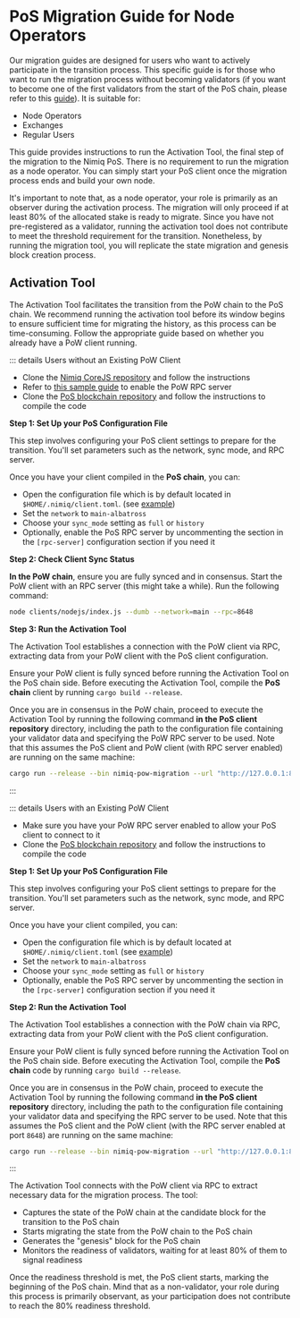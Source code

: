 # PoS Migration Guide for Node Operators

Our migration guides are designed for users who want to actively participate in the transition process. This specific guide is for those who want to run the migration process without becoming validators (if you want to become one of the first validators from the start of the PoS chain, please refer to this [guide](migration-validators)). It is suitable for:

- Node Operators
- Exchanges
- Regular Users

This guide provides instructions to run the Activation Tool, the final step of the migration to the Nimiq PoS. There is no requirement to run the migration as a node operator. You can simply start your PoS client once the migration process ends and build your own node.

It's important to note that, as a node operator, your role is primarily as an observer during the activation process. The migration will only proceed if at least 80% of the allocated stake is ready to migrate. Since you have not pre-registered as a validator, running the activation tool does not contribute to meet the threshold requirement for the transition. Nonetheless, by running the migration tool, you will replicate the state migration and genesis block creation process.

## Activation Tool

The Activation Tool facilitates the transition from the PoW chain to the PoS chain. We recommend running the activation tool before its window begins to ensure sufficient time for migrating the history, as this process can be time-consuming. Follow the appropriate guide based on whether you already have a PoW client running.

::: details Users without an Existing PoW Client

- Clone the [Nimiq CoreJS repository](https://github.com/nimiq/core-js?tab=readme-ov-file#quickstart) and follow the instructions
- Refer to [this sample guide](https://github.com/nimiq/core-js/blob/master/clients/nodejs/sample.conf) to enable the PoW RPC server
- Clone the [PoS blockchain repository](https://github.com/nimiq/core-rs-albatross?tab=readme-ov-file#installation) and follow the instructions to compile the code

**Step 1: Set Up your PoS Configuration File**

This step involves configuring your PoS client settings to prepare for the transition. You'll set parameters such as the network, sync mode, and RPC server.

Once you have your client compiled in the **PoS chain**, you can:

- Open the configuration file which is by default located in `$HOME/.nimiq/client.toml`. (see [example](https://github.com/nimiq/core-rs-albatross/blob/albatross/lib/src/config/config_file/client.example.toml))
- Set the `network` to `main-albatross`
- Choose your `sync_mode` setting as `full` or `history`
- Optionally, enable the PoS RPC server by uncommenting the section in the `[rpc-server]` configuration section if you need it

**Step 2: Check Client Sync Status**

**In the PoW chain**, ensure you are fully synced and in consensus. Start the PoW client with an RPC server (this might take a while). Run the following command:

```bash
node clients/nodejs/index.js --dumb --network=main --rpc=8648
```

**Step 3: Run the Activation Tool**

The Activation Tool establishes a connection with the PoW client via RPC, extracting data from your PoW client with the PoS client configuration.

Ensure your PoW client is fully synced before running the Activation Tool on the PoS chain side. Before executing the Activation Tool, compile the **PoS chain** client by running `cargo build --release`.

Once you are in consensus in the PoW chain, proceed to execute the Activation Tool by running the following command **in the PoS client repository** directory, including the path to the configuration file containing your validator data and specifying the PoW RPC server to be used. Note that this assumes the PoS client and PoW client (with RPC server enabled) are running on the same machine:

```bash
cargo run --release --bin nimiq-pow-migration --url "http://127.0.0.1:8648" --config client.toml
```

:::

::: details Users with an Existing PoW Client

- Make sure you have your PoW RPC server enabled to allow your PoS client to connect to it
- Clone the [PoS blockchain repository](https://github.com/nimiq/core-rs-albatross?tab=readme-ov-file#installation) and follow the instructions to compile the code

**Step 1: Set Up your PoS Configuration File**

This step involves configuring your PoS client settings to prepare for the transition. You'll set parameters such as the network, sync mode, and RPC server.

Once you have your client compiled, you can:

- Open the configuration file which is by default located at `$HOME/.nimiq/client.toml` (see [example](https://github.com/nimiq/core-rs-albatross/blob/albatross/lib/src/config/config_file/client.example.toml))
- Set the `network` to `main-albatross`
- Choose your `sync_mode` setting as `full` or `history`
- Optionally, enable the PoS RPC server by uncommenting the section in the `[rpc-server]` configuration section if you need it

**Step 2: Run the Activation Tool**

The Activation Tool establishes a connection with the PoW chain via RPC, extracting data from your PoW client with the PoS client configuration.

Ensure your PoW client is fully synced before running the Activation Tool on the PoS chain side. Before executing the Activation Tool, compile the **PoS chain** code by running `cargo build --release`.

Once you are in consensus in the PoW chain, proceed to execute the Activation Tool by running the following command **in the PoS client repository** directory, including the path to the configuration file containing your validator data and specifying the RPC server to be used. Note that this assumes the PoS client and the PoW client (with the RPC server enabled at port `8648`) are running on the same machine:

```bash
cargo run --release --bin nimiq-pow-migration --url "http://127.0.0.1:8648" --config client.toml
```

:::

The Activation Tool connects with the PoW client via RPC to extract necessary data for the migration process. The tool:

- Captures the state of the PoW chain at the candidate block for the transition to the PoS chain
- Starts migrating the state from the PoW chain to the PoS chain
- Generates the "genesis" block for the PoS chain
- Monitors the readiness of validators, waiting for at least 80% of them to signal readiness

Once the readiness threshold is met, the PoS client starts, marking the beginning of the PoS chain. Mind that as a non-validator, your role during this process is primarily observant, as your participation does not contribute to reach the 80% readiness threshold.
